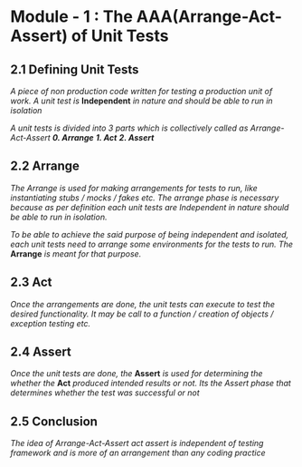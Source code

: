 # Module - 1 : The AAA(Arrange-Act-Assert) of Unit Tests

## 2.1 Defining Unit Tests

*A piece of non production code written for testing a production unit of work. A unit test is* __Independent__ *in nature and should be able to run in isolation*

*A unit tests is divided into 3 parts which is collectively called as Arrange-Act-Assert*
***0. Arrange***
***1. Act***
***2. Assert***

## 2.2 Arrange

*The Arrange is used for making arrangements for tests to run, like instantiating stubs / mocks / fakes etc. The arrange phase is necessary because as per definition each unit tests are Independent in nature should be able to run in isolation.*

*To be able to achieve the said purpose of being independent and isolated, each unit tests need to arrange some environments for the tests to run. The* __Arrange__ *is meant for that purpose.*

## 2.3 Act

*Once the arrangements are done, the unit tests can execute to test the desired functionality. It may be call to a function / creation of objects / exception testing etc.*

## 2.4 Assert

*Once the unit tests are done, the* __Assert__ *is used for determining the whether the* __Act__ *produced intended results or not. Its the Assert phase that determines whether the test was successful or not*

## 2.5 Conclusion

*The idea of Arrange-Act-Assert act assert is independent of testing framework and is more of an arrangement than any coding practice*
